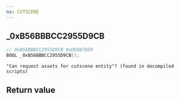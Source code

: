 ```yaml
---
ns: CUTSCENE
---
```

## _0xB56BBBCC2955D9CB

```c
// 0xB56BBBCC2955D9CB 0xDD8878E9
BOOL _0xB56BBBCC2955D9CB();
```

```
"Can request assets for cutscene entity"? (found in decompiled scripts)  
```

## Return value
